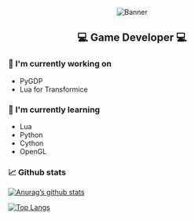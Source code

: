 <p align="center">
<img src="https://user-images.githubusercontent.com/65337921/154606125-d56cca4f-7a19-4d8f-8edd-a7b18ed427ca.png" alt="Banner">
<h2 align="center">💻 Game Developer 💻</h2>
</p>

### 🔭 I'm currently working on
- PyGDP
- Lua for Transformice

### 🌱 I'm currently learning
- Lua
- Python
- Cython
- OpenGL

### 📈 Github stats
[![Anurag’s github stats](https://github-readme-stats.vercel.app/api?username=ZytroCode)](https://github.com/ZytroCode)

[![Top Langs](https://github-readme-stats.vercel.app/api/top-langs/?username=ZytroCode&layout=compact)](https://github.com/ZytroCode)
